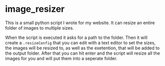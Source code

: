 # image_resizer

This is a small python script I wrote for my website. 
It can resize an entire folder of images to multiple sizes.

When the script is executed it asks for a path to the folder.
Then it will create a `.resizeConfig` that you can edit with a text editor to set the sizes, the images will be resized to, as well as the exetention, that will be added to the output folder.
After that you can hit enter and the script will resize all the images for you and will put them into a seperate folder.

